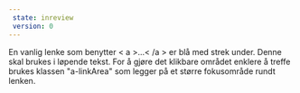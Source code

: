 ```yaml
---
 state: inreview
 version: 0
---
```

En vanlig lenke som benytter < a >...< /a > er blå med strek under. Denne skal brukes i løpende tekst. For å gjøre det klikbare området enklere å treffe brukes klassen "a-linkArea" som legger på et større fokusområde rundt lenken.
